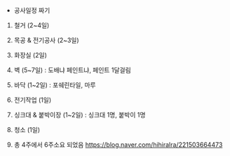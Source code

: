* 공사일정 짜기

1. 철거 (2~4일)   

2. 목공 & 전기공사 (2~3일)   

3. 화장실 (2일)   

4. 벽 (5~7일) : 도배냐 페인트냐, 페인트 1달걸림    

5. 바닥 (1~2일) : 포쉐린타일, 마루   

6. 전기작업 (1일)    

7. 싱크대 & 붙박이장 (1~2일) : 싱크대 1명, 붙박이 1명   

8. 청소 (1일)    

9. 총 4주에서 6주소요 되었음 https://blog.naver.com/hihiralra/221503664473   
